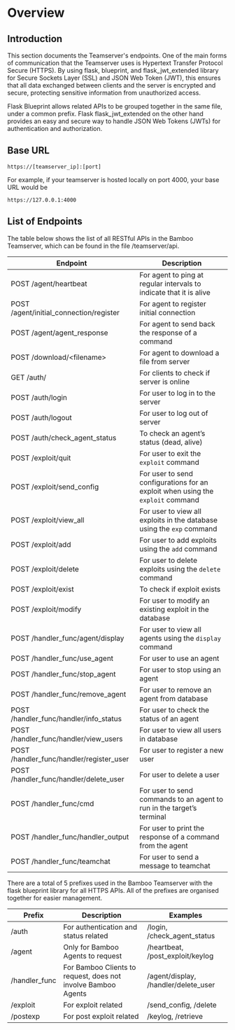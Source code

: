 # Overview

## Introduction
This section documents the Teamserver's endpoints. One of the main forms of communication that the Teamserver uses is Hypertext Transfer Protocol Secure (HTTPS). By using flask, blueprint, and flask_jwt_extended library for Secure Sockets Layer (SSL) and JSON Web Token (JWT), this ensures that all data exchanged between clients and the server is encrypted and secure, protecting sensitive information from unauthorized access. 

Flask Blueprint allows related APIs to be grouped together in the same file, under a common prefix. Flask flask_jwt_extended on the other hand provides an easy and secure way to handle JSON Web Tokens (JWTs) for authentication and authorization.

## Base URL

```
https://[teamserver_ip]:[port]
```
For example, if your teamserver is hosted locally on port 4000, your base URL would be

```
https://127.0.0.1:4000
```

## List of Endpoints

The table below shows the list of all RESTful APIs in the Bamboo Teamserver, which can be found in the file /teamserver/api.

|Endpoint|Description|
|--------|-----------|
|POST /agent/heartbeat|For agent to ping at regular intervals to indicate that it is alive|
|POST /agent/initial_connection/register|For agent to register initial connection|
|POST /agent/agent_response|For agent to send back the response of a command|
|POST /download/&lt;filename&gt;|For agent to download a file from server|
|GET /auth/|For clients to check if server is online|
|POST /auth/login|For user to log in to the server|
|POST /auth/logout|For user to log out of server|
|POST /auth/check_agent_status|To check an agent’s status (dead, alive)|
|POST /exploit/quit|For user to exit the `exploit` command|
|POST /exploit/send_config|For user to send configurations for an exploit when using the `exploit` command|
|POST /exploit/view_all|For user to view all exploits in the database using the `exp` command|
|POST /exploit/add|For user to add exploits using the `add` command|
|POST /exploit/delete|For user to delete exploits using the `delete` command|
|POST /exploit/exist|To check if exploit exists|
|POST /exploit/modify|For user to modify an existing exploit in the database|
|POST /handler_func/agent/display|For user to view all agents using the `display` command|
|POST /handler_func/use_agent|For user to use an agent|
|POST /handler_func/stop_agent|For user to stop using an agent|
|POST /handler_func/remove_agent|For user to remove an agent from database|
|POST /handler_func/handler/info_status|For user to check the status of an agent|
|POST /handler_func/handler/view_users|For user to view all users in database|
|POST /handler_func/handler/register_user|For user to register a new user|
|POST /handler_func/handler/delete_user|For user to delete a user|
|POST /handler_func/cmd|For user to send commands to an agent to run in the target’s terminal|
|POST /handler_func/handler_output|For user to print the response of a command from the agent|
|POST /handler_func/teamchat|For user to send a message to teamchat|

There are a total of 5 prefixes used in the Bamboo Teamserver with the flask blueprint library for all HTTPS APIs. All of the prefixes are organised together for easier management.

|Prefix|Description|Examples|
|------|-----------|--------|
|/auth|For authentication and status related|/login, /check_agent_status|
|/agent|Only for Bamboo Agents to request|/heartbeat, /post_exploit/keylog|
|/handler_func|For Bamboo Clients to request, does not involve Bamboo Agents|/agent/display, /handler/delete_user|
|/exploit|For exploit related|/send_config, /delete|
|/postexp|For post exploit related|/keylog, /retrieve|
